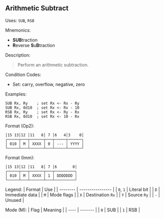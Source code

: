 ## Arithmetic Subtract

Uses:
`SUB`, `RSB`

Mnemonics:
- **SUB**traction
- **R**everse **S**u**B**traction

Description:
> Perform an arithmetic subtraction.

Condition Codes:
- Set: carry, overflow, negative, zero

Examples:
```assembly
SUB Rx, Ry    ; set Rx <- Rx - Ry
SUB Rx, 0d10  ; set Rx <- Rx - 10
RSB Rx, Ry    ; set Rx <- Ry - Rx
RSB Rx, 0d10  ; set Rx <- 10 - Rx
```

Format (Op2):
```
│15 13│12 │11   8│ 7 │6   4│3    0│
┌─────┬───┬──────┬───┬─────┬──────┐
│ 010 │ M │ XXXX │ 0 │ --- │ YYYY │
└─────┴───┴──────┴───┴─────┴──────┘
```

Format (Imm):
```
│15 13│12 │11   8│ 7 │6       0│
┌─────┬───┬──────┬───┬─────────┐
│ 010 │ M │ XXXX │ 1 │ DDDDDDD │
└─────┴───┴──────┴───┴─────────┘
```

Legend:
| Format   | Use              |
| -------- | ---------------- |
| `0`, `1` | Literal bit      |
| `D`      | Immediate data   |
| `M`      | Mode flags       |
| `X`      | Destination `Rx` |
| `Y`      | Source `Ry`      |
| `-`      | Unused           |

Mode (M):
| Flag | Meaning |
| ---- | ------- |
| `0`  | SUB     |
| `1`  | RSB     |
